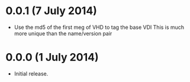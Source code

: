 # 0.0.1 (7 July 2014)

* Use the md5 of the first meg of VHD to tag the base VDI
  This is much more unique than the name/version pair

# 0.0.0 (1 July 2014)

* Initial release.

